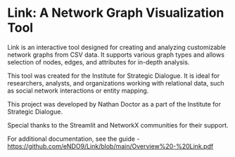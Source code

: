 # Link: A Network Graph Visualization Tool

Link is an interactive tool designed for creating and analyzing customizable network graphs from CSV data. It supports various graph types and allows selection of nodes, edges, and attributes for in-depth analysis.

This tool was created for the Institute for Strategic Dialogue. It is ideal for researchers, analysts, and organizations working with relational data, such as social network interactions or entity mapping.

This project was developed by Nathan Doctor as a part of the Institute for Strategic Dialogue. 

Special thanks to the Streamlit and NetworkX communities for their support.

For additional documentation, see the guide - https://github.com/eNDO9/Link/blob/main/Overview%20-%20Link.pdf